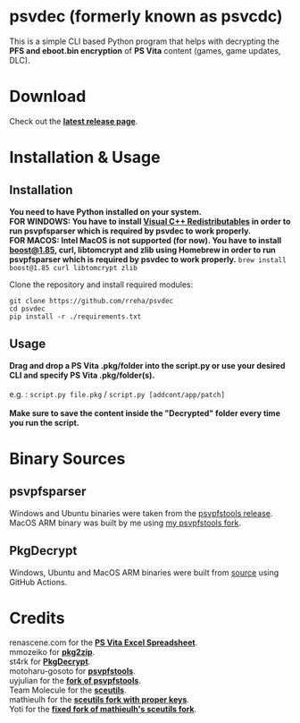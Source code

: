 # psvdec (formerly known as psvcdc)
This is a simple CLI based Python program that helps with decrypting the **PFS and eboot.bin encryption** of **PS Vita** content (games, game updates, DLC).<br>

# Download
Check out the **[latest release page](https://github.com/rreha/psvdec/releases/latest)**.

# Installation & Usage
## Installation
**You need to have Python installed on your system.**<br>
**FOR WINDOWS: You have to install [Visual C++ Redistributables](https://aka.ms/vs/17/release/vc_redist.x64.exe) in order to run psvpfsparser which is required by psvdec to work properly.**<br>
**FOR MACOS: Intel MacOS is not supported (for now). You have to install boost@1.85, curl, libtomcrypt and zlib using Homebrew in order to run psvpfsparser which is required by psvdec to work properly.** ```brew install boost@1.85 curl libtomcrypt zlib```<br>

Clone the repository and install required modules:<br>
```
git clone https://github.com/rreha/psvdec
cd psvdec
pip install -r ./requirements.txt
```
## Usage
**Drag and drop a PS Vita .pkg/folder into the script.py or use your desired CLI and specify PS Vita .pkg/folder(s).** <br><br>
e.g. : `script.py file.pkg` / `script.py [addcont/app/patch]` <br><br>
**Make sure to save the content inside the "Decrypted" folder every time you run the script.**

# Binary Sources
## psvpfsparser
Windows and Ubuntu binaries were taken from the [psvpfstools release](https://github.com/motoharu-gosuto/psvpfstools/releases/latest).<br/>
MacOS ARM binary was built by me using [my psvpfstools fork](https://github.com/rreha/psvpfstools).

## PkgDecrypt
Windows, Ubuntu and MacOS ARM binaries were built from [source](https://github.com/st4rk/PkgDecrypt) using GitHub Actions.

# Credits
renascene.com for the **[PS Vita Excel Spreadsheet](https://renascene.com/psv/info/card/9999)**.<br>
mmozeiko for **[pkg2zip](https://github.com/mmozeiko/pkg2zip)**.<br>
st4rk for **[PkgDecrypt](https://github.com/st4rk/PkgDecrypt)**.<br>
motoharu-gosoto for **[psvpfstools](https://github.com/motoharu-gosuto/psvpfstools)**.<br>
uyjulian for the **[fork of psvpfstools](https://github.com/uyjulian/psvpfstools)**.<br>
Team Molecule for the **[sceutils](https://github.com/TeamMolecule/sceutils)**.<br>
mathieulh for the **[sceutils fork with proper keys](https://github.com/mathieulh/sceutils)**.<br>
Yoti for the **[fixed fork of mathieulh's sceutils fork](https://github.com/RealYoti/sceutils/tree/master)**.<br>
